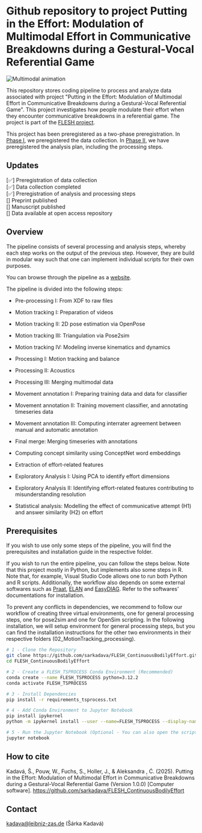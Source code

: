 # Github repository to project Putting in the Effort: Modulation of Multimodal Effort in Communicative Breakdowns during a Gestural-Vocal Referential Game

![Multimodal animation](assets/multimodal_anim.gif)

This repository stores coding pipeline to process and analyze data associated with project "Putting in the Effort: Modulation of Multimodal Effort in Communicative Breakdowns during a Gestural-Vocal Referential Game". This project investigates how people modulate their effort when they encounter communicative breakdowns in a referential game. The project is part of the [FLESH project](https://vicom.info/projects/on-the-flexibility-and-stability-of-gesture-speech-coordination-flesh-evidence-from-production-comprehension-and-imitation/).

This project has been preregistered as a two-phase preregistration. In [Phase I](https://osf.io/3nygq), we preregistered the data collection. In [Phase II](link), we have preregistered the analysis plan, including the processing steps.

## Updates

[✅] Preregistration of data collection  <br>
[✅] Data collection completed  <br>
[✅] Preregistration of analysis and processing steps  <br>
[] Preprint published  <br>
[] Manuscript published  <br>
[] Data available at open access repository  <br>


## Overview

The pipeline consists of several processing and analysis steps, whereby each step works on the output of the previous step. However, they are build in modular way such that one can implement individual scripts for their own purposes.

You can browse through the pipeline as a [website](https://sarkadava.github.io/FLESH_ContinuousBodilyEffort/).

The pipeline is divided into the following steps:

- Pre-processing I: From XDF to raw files

- Motion tracking I: Preparation of videos
- Motion tracking II: 2D pose estimation via OpenPose
- Motion tracking III: Triangulation via Pose2sim
- Motion tracking IV: Modeling inverse kinematics and dynamics

- Processing I: Motion tracking and balance
- Processing II: Acoustics
- Processing III: Merging multimodal data

- Movement annotation I: Preparing training data and data for classifier
- Movement annotation II: Training movement classifier, and annotating timeseries data
- Movement annotation III: Computing interrater agreement between manual and automatic annotation

- Final merge: Merging timeseries with annotations

- Computing concept similarity using ConceptNet word embeddings
- Extraction of effort-related features

- Exploratory Analysis I: Using PCA to identify effort dimensions
- Exploratory Analysis II: Identifying effort-related features contributing to misunderstanding resolution

- Statistical analysis: Modelling the effect of communicative attempt (H1) and answer similarity (H2) on effort

## Prerequisites

If you wish to use only some steps of the pipeline, you will find the prerequisites and installation guide in the respective folder.

If you wish to run the entire pipeline, you can follow the steps below. Note that this project mostly in Python, but implements also some steps in R. Note that, for example, Visual Studio Code allows one to run both Python and R scripts. Additionally, the workflow also depends on some external softwares such as [Praat](https://www.fon.hum.uva.nl/praat/), [ELAN](https://archive.mpi.nl/tla/elan) and [EasyDIAG](https://sourceforge.net/projects/easydiag/). Refer to the softwares' documentations for installation.

To prevent any conflicts in dependencies, we recommend to follow our workflow of creating three virtual environments, one for general processing steps, one for pose2sim and one for OpenSim scripting. In the following installation, we will setup environment for general processing steps, but you can find the installation instructions for the other two environments in their respective folders (02_MotionTracking_processing).

```bash
# 1 - Clone the Repository
git clone https://github.com/sarkadava/FLESH_ContinuousBodilyEffort.git
cd FLESH_ContinuousBodilyEffort

# 2 - Create a FLESH_TSPROCESS Conda Environment (Recommended)
conda create --name FLESH_TSPROCESS python=3.12.2
conda activate FLESH_TSPROCESS

# 3 - Install Dependencies
pip install -r requirements_tsprocess.txt

# 4 - Add Conda Environment to Jupyter Notebook
pip install ipykernel
python -m ipykernel install --user --name=FLESH_TSPROCESS --display-name "Python (FLESH_TSPROCESS)"

# 5 - Run the Jupyter Notebook (Optional - You can also open the scripts in Visual Studio Code)
jupyter notebook
```

## How to cite

Kadavá, Š., Pouw, W., Fuchs, S., Holler, J., & Aleksandra , Ć. (2025). Putting in the Effort: Modulation of Multimodal Effort in Communicative Breakdowns during a Gestural-Vocal Referential Game (Version 1.0.0) [Computer software]. https://github.com/sarkadava/FLESH_ContinuousBodilyEffort

## Contact

kadava@leibniz-zas.de (Šárka Kadavá)
